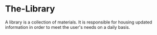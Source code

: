 # The-Library
A library is a collection of materials. It is responsible for housing updated information in order to meet the user's needs on a daily basis. 
